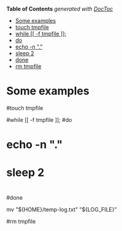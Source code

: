 <!-- START doctoc generated TOC please keep comment here to allow auto update -->
<!-- DON'T EDIT THIS SECTION, INSTEAD RE-RUN doctoc TO UPDATE -->
**Table of Contents**  *generated with [DocToc](https://github.com/thlorenz/doctoc)*

- [Some examples](#some-examples)
- [touch tmpfile](#touch-tmpfile)
- [while [[ -f tmpfile ]];](#while---f-tmpfile-)
- [do](#do)
- [echo -n "."](#echo--n-)
- [sleep 2](#sleep-2)
- [done](#done)
- [rm tmpfile](#rm-tmpfile)

<!-- END doctoc generated TOC please keep comment here to allow auto update -->

# Some examples

#touch tmpfile

#while [[ -f tmpfile ]];
#do
#    echo -n "."
#    sleep 2
#
#done

mv "${HOME}/temp-log.txt" "${LOG_FILE}"

#rm tmpfile
